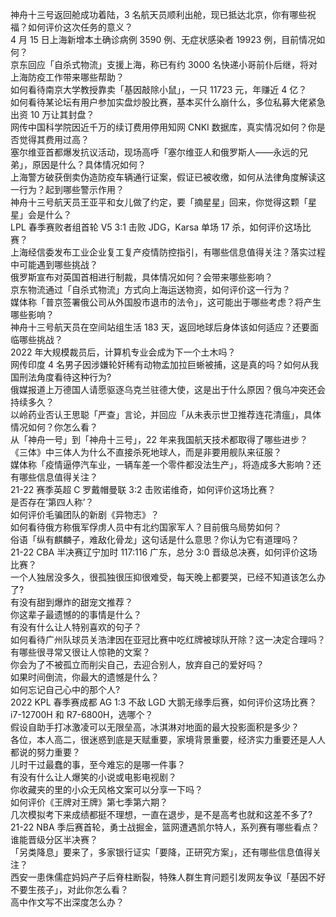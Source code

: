 神舟十三号返回舱成功着陆，3 名航天员顺利出舱，现已抵达北京，你有哪些祝福？如何评价这次任务的意义？  
4 月 15 日上海新增本土确诊病例 3590 例、无症状感染者 19923 例，目前情况如何？  
京东回应「自杀式物流」支援上海，称已有约 3000 名快递小哥前仆后继，将对上海防疫工作带来哪些帮助？  
如何看待南京大学教授靠卖「基因敲除小鼠」，一只 11723 元，年赚近 4 亿？  
如何看待某论坛有用户参加实盘炒股比赛，基本买什么崩什么，多位私募大佬紧急出资 10 万让其封盘？  
网传中国科学院因近千万的续订费用停用知网 CNKI 数据库，真实情况如何？你是否觉得其费用过高？  
塞尔维亚首都爆发抗议活动，现场高呼「塞尔维亚人和俄罗斯人——永远的兄弟」，原因是什么？具体情况如何？  
上海警方破获倒卖伪造防疫车辆通行证案，假证已被收缴，如何从法律角度解读这一行为？起到哪些警示作用？  
神舟十三号航天员王亚平和女儿做了约定，要「摘星星」回来，你觉得这颗「星星」会是什么？  
LPL 春季赛败者组首轮 V5 3:1 击败 JDG，Karsa 单场 17 杀，如何评价这场比赛？  
上海经信委发布工业企业复工复产疫情防控指引，有哪些信息值得关注？落实过程中可能遇到哪些挑战？  
俄罗斯宣布对英国首相进行制裁，具体情况如何？会带来哪些影响？  
京东物流通过「自杀式物流」方式向上海运送物资，如何评价这一行为？  
媒体称「普京签署俄公司从外国股市退市的法令」，这可能出于哪些考虑？将产生哪些影响？  
神舟十三号航天员在空间站组生活 183 天，返回地球后身体该如何适应？还要面临哪些挑战？  
2022 年大规模裁员后，计算机专业会成为下一个土木吗？  
网传印度 4 名男子因涉嫌轮奸稀有动物孟加拉巨蜥被捕，这是真的吗？如何从我国刑法角度看待这种行为?  
俄媒报道上万德国人请愿驱逐乌克兰驻德大使，这是出于什么原因？俄乌冲突还会持续多久？  
以岭药业否认王思聪「严查」言论，并回应「从未表示世卫推荐连花清瘟」，具体情况如何？你怎么看？  
从「神舟一号」到「神舟十三号」，22 年来我国航天技术都取得了哪些进步？  
《三体》中三体人为什么不直接杀死地球人，而是非要用舰队来征服？  
媒体称「疫情逼停汽车业，一辆车差一个零件都没法生产」，将造成多大影响？还有哪些信息值得关注？  
21-22 赛季英超 C 罗戴帽曼联 3:2 击败诺维奇，如何评价这场比赛？  
是否存在‘第四人称’？  
如何评价毛骗团队的新剧《异物志》？  
如何看待俄方称俄军俘虏人员中有北约国家军人？目前俄乌局势如何？  
俗语「纵有麒麟子，难敌化骨龙」这句话是什么意思？你认为它有道理吗？  
21-22 CBA 半决赛辽宁加时 117:116 广东，总分 3:0 晋级总决赛，如何评价这场比赛？  
一个人独居没多久，很孤独很压抑很难受，每天晚上都要哭，已经不知道该怎么办了?  
有没有甜到爆炸的甜宠文推荐？  
你这辈子最遗憾的的事情是什么？  
有没有什么让人特别喜欢的句子？  
如何看待广州队球员关浩津因在亚冠比赛中吃红牌被球队开除？这一决定合理吗？  
有哪些很寻常又很让人惊艳的文案？  
你会为了不被孤立而削尖自己，去迎合别人，放弃自己的爱好吗？  
如果时间倒流，你最大的遗憾是什么？  
如何忘记自己心中的那个人?  
2022 KPL 春季赛成都 AG 1:3 不敌 LGD 大鹅无缘季后赛，如何评价这场比赛？  
i7-12700H 和 R7-6800H，选哪个？  
假设自助手打冰激凌可以无限垒高，冰淇淋对地面的最大投影面积是多少？  
各位，本人高二，很迷惑到底是天赋重要，家境背景重要，经济实力重要还是人人都说的努力重要？  
儿时干过最蠢的事，至今难忘的是哪一件事？  
有没有什么让人爆笑的小说或电影电视剧？  
你收藏夹的里的小众无风格文案可以分享一下吗？  
如何评价《王牌对王牌》第七季第六期？  
几次模拟考下来成绩都挺不理想，一直在退步，是不是高考也就和这差不多了?  
21-22 NBA 季后赛首轮，勇士战掘金，篮网遭遇凯尔特人，系列赛有哪些看点？谁能晋级分区半决赛？  
「另类降息」要来了，多家银行证实「要降，正研究方案」，还有哪些信息值得关注？  
西安一患侏儒症妈妈产子后脊柱断裂，特殊人群生育问题引发网友争议「基因不好不要生孩子」，对此你怎么看？  
高中作文写不出深度怎么办？  
